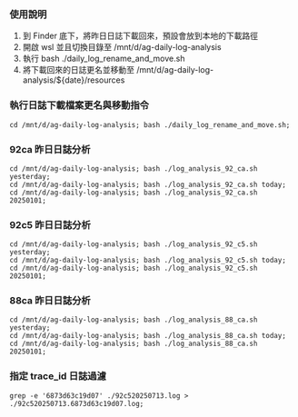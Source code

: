 ### 使用說明
1. 到 Finder 底下，將昨日日誌下載回來，預設會放到本地的下載路徑
2. 開啟 wsl 並且切換目錄至 /mnt/d/ag-daily-log-analysis
3. 執行 bash ./daily_log_rename_and_move.sh
4. 將下載回來的日誌更名並移動至 /mnt/d/ag-daily-log-analysis/${date}/resources

### 執行日誌下載檔案更名與移動指令
```
cd /mnt/d/ag-daily-log-analysis; bash ./daily_log_rename_and_move.sh;
```

### 92ca 昨日日誌分析
```
cd /mnt/d/ag-daily-log-analysis; bash ./log_analysis_92_ca.sh yesterday;
cd /mnt/d/ag-daily-log-analysis; bash ./log_analysis_92_ca.sh today;
cd /mnt/d/ag-daily-log-analysis; bash ./log_analysis_92_ca.sh 20250101;
```

### 92c5 昨日日誌分析
```
cd /mnt/d/ag-daily-log-analysis; bash ./log_analysis_92_c5.sh yesterday;
cd /mnt/d/ag-daily-log-analysis; bash ./log_analysis_92_c5.sh today;
cd /mnt/d/ag-daily-log-analysis; bash ./log_analysis_92_c5.sh 20250101;
```

### 88ca 昨日日誌分析
```
cd /mnt/d/ag-daily-log-analysis; bash ./log_analysis_88_ca.sh yesterday;
cd /mnt/d/ag-daily-log-analysis; bash ./log_analysis_88_ca.sh today;
cd /mnt/d/ag-daily-log-analysis; bash ./log_analysis_88_ca.sh 20250101;
``` 

### 指定 trace_id 日誌過濾
```
grep -e '6873d63c19d07' ./92c520250713.log > ./92c520250713.6873d63c19d07.log;
```